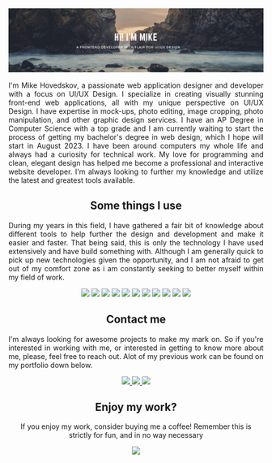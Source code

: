 <img src="https://raw.githubusercontent.com/Frann0/Frann0/d2e126506b4ccd60e6e8efa7d0edc2edb1c840d8/Banner.png" />

<p align="justify">
  I'm Mike Hovedskov, a passionate web application designer and developer with a focus on UI/UX Design. I specialize in creating visually stunning front-end web applications, all with my unique perspective on UI/UX Design. I have expertise in mock-ups, photo editing, image cropping, photo manipulation, and other graphic design services. I have an AP Degree in Computer Science with a top grade and I am currently waiting to start the process of getting my bachelor's degree in web design, which I hope will start in August 2023. I have been around computers my whole life and always had a curiosity for technical work. My love for programming and clean, elegant design has helped me become a professional and interactive website developer. I'm always looking to further my knowledge and utilize the latest and greatest tools available.  
</p>


<h2 align="center">Some things I use</h2>

<p align="justify">During my years in this field, I have gathered a fair bit of knowledge about different tools to help further the design and development and make it easier and faster. That being said, this is only the technology I have used extensively and have build something with. Although I am generally quick to pick up new technologies given the opportunity, and I am not afraid to get out of my comfort zone as i am constantly seeking to better myself within my field of work.</p>

<p align="center">
<img src="https://img.shields.io/badge/-HTML5-E34F26?style=flat-square&logo=html5&logoColor=white"/>
<img src="https://img.shields.io/badge/-CSS3-1572B6?style=flat-square&logo=css3"/>
<img src="https://img.shields.io/badge/-Sass-733554?style=flat-square&logo=Sass"/>
<img src="https://img.shields.io/badge/-JavaScript-b39d0c?style=flat-square&logo=javascript"/>
<img src="https://img.shields.io/badge/-Typescript-255080?style=flat-square&logo=Typescript"/>
<img src="https://img.shields.io/badge/-React-3e93ab?style=flat-square&logo=react"/>
<img src="https://img.shields.io/badge/-Angular-78021f?style=flat-square&logo=angular"/>
<img src="https://img.shields.io/badge/-MySQL-052c3d?style=flat-square&logo=mysql"/>
<img src="https://img.shields.io/badge/-Git-992c18?style=flat-square&logo=git"/>
<img src="https://img.shields.io/badge/-GitHub-080A0D?style=flat-square&logo=github"/>
<img src="https://img.shields.io/badge/-Vite-3d43b3?style=flat-square&logo=Vite"/>
</p>


<h2 align="center">Contact me</h2>
<p align="justify">I'm always looking for awesome projects to make my mark on. So if you're interested in working with me, or interested in getting to know more about me, please, feel free to reach out. Alot of my previous work can be found on my portfolio down below.</p>
<p align="center">
<a href="mailto: mikehovedskov@gmail.com">
 <img src="https://img.shields.io/badge/-mikehovedskov-c14438?style=flat-square&logo=Gmail&logoColor=white&link=mailto:mikehovedskov@gmail.com"/>
</a>
<a href="https://www.linkedin.com/in/ritik-rawal-698a18142/">
 <img src="https://img.shields.io/badge/-mikehovedskov-blue?style=flat-square&logo=Linkedin&logoColor=white&link=https://www.linkedin.com/in/ritik-rawal-698a18142/"/>
</a>
 <a href="https://mikehovedskov.dk">
 <img src="https://img.shields.io/badge/-My Portfolio-111111?style=flat-square&logo=Google Chrome&logoColor=white&link=https://mikehovedskov.dk"/>
</a>
</p>

<h2 align="center"> 
  Enjoy my work?
</h2>
<p align="center">
  If you enjoy my work, consider buying me a coffee! Remember this is strictly for fun, and in no way necessary   
</p>
<p align="center">
  <a href="https://ko-fi.com/frann0">
    <img src="https://img.shields.io/badge/Ko--fi-Support%20Frann0%20-hotpink?logo=kofi&logoColor=white" />
  </a>
</p>
